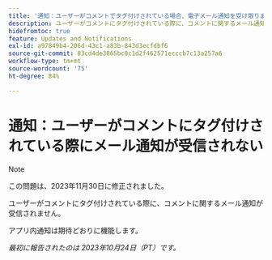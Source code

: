 ```yaml
---
title: '通知：ユーザーがコメントでタグ付けされている場合、電子メール通知を受け取りませんでした'
description: ユーザーがコメントにタグ付けされている際に、コメントに関するメール通知が受信されません。
hidefromtoc: true
feature: Updates and Notifications
exl-id: a97849b4-206d-43c1-a83b-843d3ecfdbf6
source-git-commit: 83cd4de3865bc0c1d2f462571ecccb7c13a257a6
workflow-type: tm+mt
source-wordcount: '75'
ht-degree: 84%

---
```


# 通知：ユーザーがコメントにタグ付けされている際にメール通知が受信されない

>[!NOTE]
>
>この問題は、2023年11月30日に修正されました。

ユーザーがコメントにタグ付けされている際に、コメントに関するメール通知が受信されません。

アプリ内通知は期待どおりに機能します。

_最初に報告されたのは 2023年10月24日（PT）です。_
